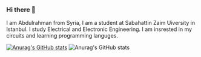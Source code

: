 ### Hi there 👋

I am Abdulrahman from Syria, I am a student at Sabahattin Zaim Uiversity in Istanbul. I study Electrical and Electronic Engineering. I am insrested in my circuits and learning programming languges.

[![Anurag's GitHub stats](https://github-readme-stats.vercel.app/api?username=Abdulrahman-2001)](https://github.com/anuraghazra/github-readme-stats)
![Anurag's GitHub stats](https://github-readme-stats.vercel.app/api?username=Abdulrahman-2001&show_icons=true&theme=radical)
